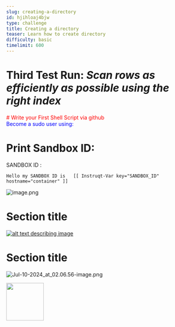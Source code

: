 ```yaml
---
slug: creating-a-directory
id: hjihloaj4bjw
type: challenge
title: Creating a directory
teaser: Learn how to create directory
difficulty: basic
timelimit: 600
---
```

<style>
red1 {
  color: red;
}
blue1 {
  color: blue;
}
</style>
Third Test Run: _Scan rows as efficiently as possible using the right index_
===
<red1>
	# Write your First Shell Script via github
</red1>
<br>
<blue1>
Become a sudo user using:
</blue1>


Print Sandbox ID:
===

SANDBOX ID :
```
Hello my SANDBOX ID is   [[ Instruqt-Var key="SANDBOX_ID" hostname="container" ]]
```

![image.png](https://play.instruqt.com/assets/tracks/roqayxemzm37/c16ad1580ab42f3cb655eab37cccf05e/assets/image.png)


Section title
===


<a href="#img-1">
  <img alt="alt text describing image" src="image.png" />
</a>

<a href="#" class="lightbox" id="img-1">
  <img alt="alt text describing image" src="image.png"/>
</a>

<style>
.lightbox {
  display: none;
  position: fixed;
  justify-content: center;
  align-items: center;
  z-index: 999;
  top: 0;
  left: 0;
  right: 0;
  bottom: 0;
  padding: 1rem;
  background: rgba(0, 0, 0, 0.8);
}

.lightbox:target {
  display: flex;
}

.lightbox img {
  max-height: 100%
}
</style>
Section title
===

![Jul-10-2024_at_02.06.56-image.png](https://play.instruqt.com/assets/tracks/roqayxemzm37/4fd87f27d31b3528ec6800fa918ea632/assets/Jul-10-2024_at_02.06.56-image.png)

<img src="https://play.instruqt.com/assets/tracks/roqayxemzm37/4fd87f27d31b3528ec6800fa918ea632/assets/Jul-10-2024_at_02.06.56-image.png" class="thumbnail" height="100" width="100" />

<style type="text/css" rel="stylesheet">
.thumbnail:hover {
    position:relative;
    top:-25px;
    left:-35px;
    width:500px;
    height:auto;
    display:block;
    z-index:999;
}
</style>
